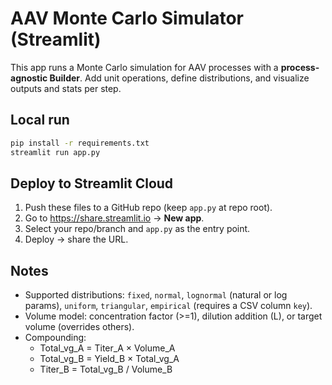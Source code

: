 
# AAV Monte Carlo Simulator (Streamlit)

This app runs a Monte Carlo simulation for AAV processes with a **process-agnostic Builder**. Add unit operations, define distributions, and visualize outputs and stats per step.

## Local run
```bash
pip install -r requirements.txt
streamlit run app.py
```

## Deploy to Streamlit Cloud
1. Push these files to a GitHub repo (keep `app.py` at repo root).
2. Go to https://share.streamlit.io → **New app**.
3. Select your repo/branch and `app.py` as the entry point.
4. Deploy → share the URL.

## Notes
- Supported distributions: `fixed`, `normal`, `lognormal` (natural or log params), `uniform`, `triangular`, `empirical` (requires a CSV column `key`).
- Volume model: concentration factor (>=1), dilution addition (L), or target volume (overrides others).
- Compounding:
  - Total_vg_A = Titer_A × Volume_A
  - Total_vg_B = Yield_B × Total_vg_A
  - Titer_B = Total_vg_B / Volume_B
